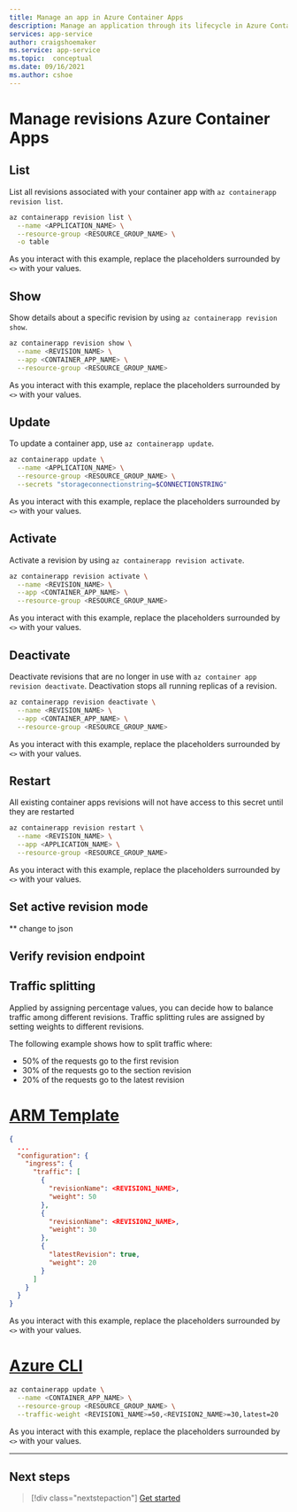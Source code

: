 ```yaml
---
title: Manage an app in Azure Container Apps
description: Manage an application through its lifecycle in Azure Container Apps.
services: app-service
author: craigshoemaker
ms.service: app-service
ms.topic:  conceptual
ms.date: 09/16/2021
ms.author: cshoe
---
```


# Manage revisions Azure Container Apps



## List

List all revisions associated with your container app with `az containerapp revision list`.

```sh
az containerapp revision list \
  --name <APPLICATION_NAME> \
  --resource-group <RESOURCE_GROUP_NAME> \
  -o table
```

As you interact with this example, replace the placeholders surrounded by `<>` with your values.

## Show

Show details about a specific revision by using `az containerapp revision show`.

```sh
az containerapp revision show \
  --name <REVISION_NAME> \
  --app <CONTAINER_APP_NAME> \
  --resource-group <RESOURCE_GROUP_NAME>
```

As you interact with this example, replace the placeholders surrounded by `<>` with your values.

## Update

To update a container app, use `az containerapp update`.

```sh
az containerapp update \
  --name <APPLICATION_NAME> \
  --resource-group <RESOURCE_GROUP_NAME> \
  --secrets "storageconnectionstring=$CONNECTIONSTRING"
```

As you interact with this example, replace the placeholders surrounded by `<>` with your values.

## Activate

Activate a revision by using `az containerapp revision activate`.

```sh
az containerapp revision activate \
  --name <REVISION_NAME> \
  --app <CONTAINER_APP_NAME> \
  --resource-group <RESOURCE_GROUP_NAME>
```

As you interact with this example, replace the placeholders surrounded by `<>` with your values.

## Deactivate

Deactivate revisions that are no longer in use with `az container app revision deactivate`. Deactivation stops all running replicas of a revision.

```sh
az containerapp revision deactivate \
  --name <REVISION_NAME> \
  --app <CONTAINER_APP_NAME> \
  --resource-group <RESOURCE_GROUP_NAME>
```

As you interact with this example, replace the placeholders surrounded by `<>` with your values.

## Restart

All existing container apps revisions will not have access to this secret until they are restarted

```sh
az containerapp revision restart \
  --name <REVISION_NAME> \
  --app <APPLICATION_NAME> \
  --resource-group <RESOURCE_GROUP_NAME>
```

As you interact with this example, replace the placeholders surrounded by `<>` with your values.

## Set active revision mode

** change to json

## Verify revision endpoint

## Traffic splitting

Applied by assigning percentage values, you can decide how to balance traffic among different revisions. Traffic splitting rules are assigned by setting weights to different revisions.

The following example shows how to split traffic where:

- 50% of the requests go to the first revision
- 30% of the requests go to the section revision
- 20% of the requests go to the latest revision

# [ARM Template](#tab/arm-template)

```json
{
  ...
  "configuration": {
    "ingress": {
      "traffic": [
        {
          "revisionName": <REVISION1_NAME>,
          "weight": 50
        },
        {
          "revisionName": <REVISION2_NAME>,
          "weight": 30
        },
        {
          "latestRevision": true,
          "weight": 20
        }
      ]
    }
  }
}
```

As you interact with this example, replace the placeholders surrounded by `<>` with your values.

# [Azure CLI](#tab/azure-cli)

```sh
az containerapp update \
  --name <CONTAINER_APP_NAME> \
  --resource-group <RESOURCE_GROUP_NAME> \
  --traffic-weight <REVISION1_NAME>=50,<REVISION2_NAME>=30,latest=20
```

As you interact with this example, replace the placeholders surrounded by `<>` with your values.

---

## Next steps

> [!div class="nextstepaction"]
> [Get started](get-started.md)
